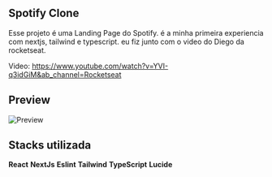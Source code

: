 
## Spotify Clone

Esse projeto é uma Landing Page do Spotify. é a minha primeira experiencia com nextjs, tailwind e typescript. eu fiz junto com o video do Diego da rocketseat.

Video: https://www.youtube.com/watch?v=YVI-q3idGiM&ab_channel=Rocketseat
## Preview

![Preview](https://user-images.githubusercontent.com/91755263/235503972-572de86e-3411-48a0-a9c0-6469155c58cc.png)
## Stacks utilizada

**React**
**NextJs** 
**Eslint**
**Tailwind**
**TypeScript**
**Lucide**

